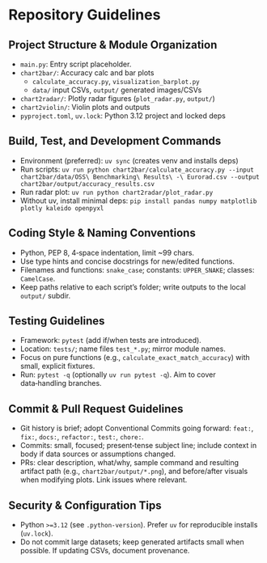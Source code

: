 # Repository Guidelines

## Project Structure & Module Organization
- `main.py`: Entry script placeholder.
- `chart2bar/`: Accuracy calc and bar plots
  - `calculate_accuracy.py`, `visualization_barplot.py`
  - `data/` input CSVs, `output/` generated images/CSVs
- `chart2radar/`: Plotly radar figures (`plot_radar.py`, `output/`)
- `chart2violin/`: Violin plots and outputs
- `pyproject.toml`, `uv.lock`: Python 3.12 project and locked deps

## Build, Test, and Development Commands
- Environment (preferred): `uv sync` (creates venv and installs deps)
- Run scripts: `uv run python chart2bar/calculate_accuracy.py --input chart2bar/data/OSS\ Benchmarking\ Results\ -\ Eurorad.csv --output chart2bar/output/accuracy_results.csv`
- Run radar plot: `uv run python chart2radar/plot_radar.py`
- Without uv, install minimal deps: `pip install pandas numpy matplotlib plotly kaleido openpyxl`

## Coding Style & Naming Conventions
- Python, PEP 8, 4‑space indentation, limit ~99 chars.
- Use type hints and concise docstrings for new/edited functions.
- Filenames and functions: `snake_case`; constants: `UPPER_SNAKE`; classes: `CamelCase`.
- Keep paths relative to each script’s folder; write outputs to the local `output/` subdir.

## Testing Guidelines
- Framework: `pytest` (add if/when tests are introduced).
- Location: `tests/`; name files `test_*.py`; mirror module names.
- Focus on pure functions (e.g., `calculate_exact_match_accuracy`) with small, explicit fixtures.
- Run: `pytest -q` (optionally `uv run pytest -q`). Aim to cover data‑handling branches.

## Commit & Pull Request Guidelines
- Git history is brief; adopt Conventional Commits going forward: `feat:`, `fix:`, `docs:`, `refactor:`, `test:`, `chore:`.
- Commits: small, focused; present‑tense subject line; include context in body if data sources or assumptions changed.
- PRs: clear description, what/why, sample command and resulting artifact path (e.g., `chart2bar/output/*.png`), and before/after visuals when modifying plots. Link issues where relevant.

## Security & Configuration Tips
- Python `>=3.12` (see `.python-version`). Prefer `uv` for reproducible installs (`uv.lock`).
- Do not commit large datasets; keep generated artifacts small when possible. If updating CSVs, document provenance.
